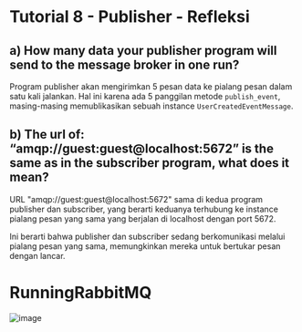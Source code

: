 
# Tutorial 8 - Publisher - Refleksi

## a) How many data your publisher program will send to the message broker in one run?
Program publisher akan mengirimkan 5 pesan data ke pialang pesan dalam satu kali jalankan. Hal ini karena ada 5 panggilan metode `publish_event`, masing-masing memublikasikan sebuah instance `UserCreatedEventMessage`.

## b) The url of: “amqp://guest:guest@localhost:5672” is the same as in the subscriber program, what does it mean?
URL "amqp://guest:guest@localhost:5672" sama di kedua program publisher dan subscriber, yang berarti keduanya terhubung ke instance pialang pesan yang sama yang berjalan di localhost dengan port 5672.

Ini berarti bahwa publisher dan subscriber sedang berkomunikasi melalui pialang pesan yang sama, memungkinkan mereka untuk bertukar pesan dengan lancar.

# RunningRabbitMQ
![image](https://github.com/rhaken/publisher/assets/39646450/831313f1-f780-4380-ba3c-44817e09603c)



